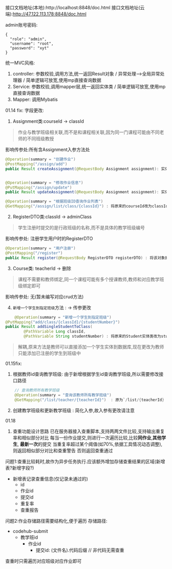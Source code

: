 接口文档地址(本地):http://localhost:8848/doc.html
接口文档地址(云端):http://47.122.113.178:8848/doc.html

admin账号密码:
```text
{
  "role": "admin",
  "username": "root",
  "password": "xyt"
}
```

统一MVC风格:
1. controller: 参数校验,调用方法,统一返回Result对象 / 异常处理-->全局异常处理器 / 简单逻辑可放宽,使用mp直接查询数据
2. Service: 参数校验,调用mapper层,统一返回实体类 / 简单逻辑可放宽,使用mp直接查询数据
3. Mapper: 调用Mybatis


01.14 fix:
字段更改:
1. Assignment类:courseId -> classId
> 作业与教学班级相关联,而不是和课程相关联,因为同一门课程可能由不同老师的不同班级教授

影响传参处:所有含Assignment入参方法处
```java
@Operation(summary = "创建作业")
@PostMapping("/assign/add")
public Result createAssignment(@RequestBody Assignment assignment): 实体类字段改为classId


@Operation(summary = "修改作业信息")
@PutMapping("/assign/update")
public Result updateAssignment(@RequestBody Assignment assignment): 实体类字段改为classId

@Operation(summary = "根据班级ID查询作业列表")
@GetMapping("/assign/list/class/{classId}") : 将原来的courseId改为classId
```

2. RegisterDTO类:classId -> adminClass
> 学生注册时提交的是行政班级的名称,而不是具体的教学班级编号

影响传参处: 注册学生用户时的RegisterDTO
```java
@Operation(summary = "用户注册")
@PostMapping("/register")
public Result register(@RequestBody RegisterDTO registerDTO) : 将该对象的ClassId改为adminClass
```

3. Course类: teacherId -> 删除
> 课程不需要和教师绑定,同一个课程可能有多个授课教师,教师和对应教学班级绑定即可

影响传参处: 无(暂未编写对应crud方法)

4. `新增一个学生到指定班级`方法 : -> 传参更改
```java
    @Operation(summary = "新增一个学生到指定班级")
@PutMapping("add/class/{classId}/{studentNumber}")
public Result addSingleStudentToClass(
        @PathVariable Long classId, 
        @PathVariable String studentNumber) : 将原来的Student实体类改为studentNumber(学号)
```
> 解耦,原来方法是教师可以直接添加一个学生实体到数据库,现在更改为教师只能添加已注册的学生到班级中

01.15fix:

1. 根据教师id查询教学班级: 由于新增根据学生id查询教学班级,所以需要修改接口路径
```java
    // 查询教师所有教学班级
    @Operation(summary = "查询该教师所有教学班级")
    @GetMapping("/list/teacher/{teacherId}")  : 原为`/list/{teacherId}

```

2. 创建教学班级和更新教学班级 : 简化入参,故入参有更改请注意


01.18

1. 查重功能设计思路
已在服务器接入查重脚本,支持两两文件比较,支持输出重复率和相似部分对比
每当一份作业提交,则进行一次遍历比较,比较**同作业**,**其他学生**, **最新一次**的提交
当重复率超过某个阈值(如70%,依据工具情况动态调整),则返回相似部分对比和查重警告
否则返回查重通过

问题1:查重比较耗时,故作为异步任务执行.应该额外增加存储查重结果的区域(新增表?新增字段?)
- 新增表记录查重信息(仅记录未通过的)
  - id
  - 作业id
  - 提交id
  - 重复率
  - 查重报告

问题2:作业存储路径需要结构化,便于遍历
存储路径:
- codehub-submit
    - 教学班id
      - 作业id
        - 提交id: (文件名).代码后缀 // 非代码无需查重

查重时只需遍历对应班级对应作业即可
        